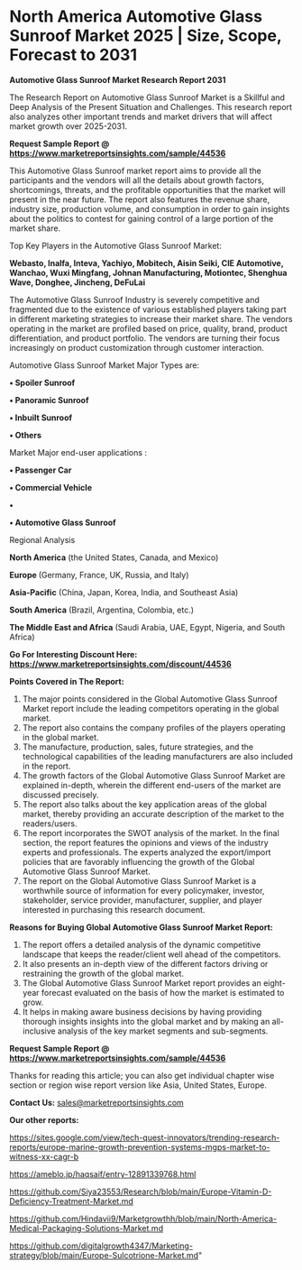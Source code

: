 # North America Automotive Glass Sunroof Market 2025 | Size, Scope, Forecast to 2031

<strong>Automotive Glass Sunroof Market Research Report 2031</strong>

The Research Report on Automotive Glass Sunroof Market is a Skillful and Deep Analysis of the Present Situation and Challenges. This research report also analyzes other important trends and market drivers that will affect market growth over 2025-2031.

<strong>Request Sample Report @ <a href=https://www.marketreportsinsights.com/sample/44536>https://www.marketreportsinsights.com/sample/44536</a></strong>

This Automotive Glass Sunroof market report aims to provide all the participants and the vendors will all the details about growth factors, shortcomings, threats, and the profitable opportunities that the market will present in the near future. The report also features the revenue share, industry size, production volume, and consumption in order to gain insights about the politics to contest for gaining control of a large portion of the market share.

Top Key Players in the Automotive Glass Sunroof Market:

<strong>Webasto, Inalfa, Inteva, Yachiyo, Mobitech, Aisin Seiki, CIE Automotive, Wanchao, Wuxi Mingfang, Johnan Manufacturing, Motiontec, Shenghua Wave, Donghee, Jincheng, DeFuLai</strong>

The Automotive Glass Sunroof Industry is severely competitive and fragmented due to the existence of various established players taking part in different marketing strategies to increase their market share. The vendors operating in the market are profiled based on price, quality, brand, product differentiation, and product portfolio. The vendors are turning their focus increasingly on product customization through customer interaction.

Automotive Glass Sunroof Market Major Types are:

<strong>•  Spoiler Sunroof

•  Panoramic Sunroof

•  Inbuilt Sunroof

•  Others</strong>

Market Major end-user applications :

<strong>•  Passenger Car

•  Commercial Vehicle

•  

•  Automotive Glass Sunroof</strong>

Regional Analysis

</u><strong><b>North America</b></strong> (the United States, Canada, and Mexico)

<strong><b>Europe </b></strong>(Germany, France, UK, Russia, and Italy)

<strong><b>Asia-Pacific</b></strong> (China, Japan, Korea, India, and Southeast Asia)

<strong><b>South America</b></strong> (Brazil, Argentina, Colombia, etc.)

<strong><b>The Middle East and Africa</b></strong> (Saudi Arabia, UAE, Egypt, Nigeria, and South Africa)

<strong>Go For Interesting Discount Here: <a href=https://www.marketreportsinsights.com/discount/44536>https://www.marketreportsinsights.com/discount/44536</a></strong>

<strong>Points Covered in The Report:</strong>
<ol>
  <li>The major points considered in the Global Automotive Glass Sunroof Market report include the leading competitors operating in the global market.</li>
  <li>The report also contains the company profiles of the players operating in the global market.</li>
  <li>The manufacture, production, sales, future strategies, and the technological capabilities of the leading manufacturers are also included in the report.</li>
  <li>The growth factors of the Global Automotive Glass Sunroof Market are explained in-depth, wherein the different end-users of the market are discussed precisely.</li>
  <li>The report also talks about the key application areas of the global market, thereby providing an accurate description of the market to the readers/users.</li>
  <li>The report incorporates the SWOT analysis of the market. In the final section, the report features the opinions and views of the industry experts and professionals. The experts analyzed the export/import policies that are favorably influencing the growth of the Global Automotive Glass Sunroof Market.</li>
  <li>The report on the Global Automotive Glass Sunroof Market is a worthwhile source of information for every policymaker, investor, stakeholder, service provider, manufacturer, supplier, and player interested in purchasing this research document.</li>
</ol>
<strong>Reasons for Buying Global Automotive Glass Sunroof Market Report:</strong>

<ol>
  <li>The report offers a detailed analysis of the dynamic competitive landscape that keeps the reader/client well ahead of the competitors.</li>
  <li>It also presents an in-depth view of the different factors driving or restraining the growth of the global market.</li>
  <li>The Global Automotive Glass Sunroof Market report provides an eight-year forecast evaluated on the basis of how the market is estimated to grow.</li>
  <li>It helps in making aware business decisions by having providing thorough insights insights into the global market and by making an all-inclusive analysis of the key market segments and sub-segments.</li>
</ol>
<strong>Request Sample Report @ <a href=https://www.marketreportsinsights.com/sample/44536>https://www.marketreportsinsights.com/sample/44536</a></strong>


Thanks for reading this article; you can also get individual chapter wise section or region wise report version like Asia, United States, Europe.

<strong>Contact Us:</strong>
sales@marketreportsinsights.com

<strong>Our other reports:</strong>

<a href=https://sites.google.com/view/tech-quest-innovators/trending-research-reports/europe-marine-growth-prevention-systems-mgps-market-to-witness-xx-cagr-b>https://sites.google.com/view/tech-quest-innovators/trending-research-reports/europe-marine-growth-prevention-systems-mgps-market-to-witness-xx-cagr-b</a>

<a href=https://ameblo.jp/haqsaif/entry-12891339768.html>https://ameblo.jp/haqsaif/entry-12891339768.html</a>

<a href=https://github.com/Siya23553/Research/blob/main/Europe-Vitamin-D-Deficiency-Treatment-Market.md>https://github.com/Siya23553/Research/blob/main/Europe-Vitamin-D-Deficiency-Treatment-Market.md</a>

<a href=https://github.com/Hindavii9/Marketgrowthh/blob/main/North-America-Medical-Packaging-Solutions-Market.md>https://github.com/Hindavii9/Marketgrowthh/blob/main/North-America-Medical-Packaging-Solutions-Market.md</a>

<a href=https://github.com/digitalgrowth4347/Marketing-strategy/blob/main/Europe-Sulcotrione-Market.md>https://github.com/digitalgrowth4347/Marketing-strategy/blob/main/Europe-Sulcotrione-Market.md</a>"
